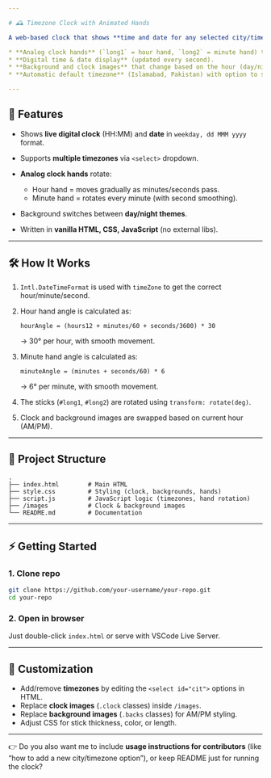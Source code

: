 ```yaml
---

# 🕰️ Timezone Clock with Animated Hands

A web-based clock that shows **time and date for any selected city/timezone**, with:

* **Analog clock hands** (`long1` = hour hand, `long2` = minute hand) that rotate smoothly.
* **Digital time & date display** (updated every second).
* **Background and clock images** that change based on the hour (day/night).
* **Automatic default timezone** (Islamabad, Pakistan) with option to switch city.

---
```


## 🚀 Features

* Shows **live digital clock** (HH\:MM) and **date** in `weekday, dd MMM yyyy` format.
* Supports **multiple timezones** via `<select>` dropdown.
* **Analog clock hands** rotate:

  * Hour hand = moves gradually as minutes/seconds pass.
  * Minute hand = rotates every minute (with second smoothing).
* Background switches between **day/night themes**.
* Written in **vanilla HTML, CSS, JavaScript** (no external libs).

---

## 🛠️ How It Works

1. `Intl.DateTimeFormat` is used with `timeZone` to get the correct hour/minute/second.
2. Hour hand angle is calculated as:

   ```
   hourAngle = (hours12 + minutes/60 + seconds/3600) * 30
   ```

   → 30° per hour, with smooth movement.
3. Minute hand angle is calculated as:

   ```
   minuteAngle = (minutes + seconds/60) * 6
   ```

   → 6° per minute, with smooth movement.
4. The sticks (`#long1`, `#long2`) are rotated using `transform: rotate(deg)`.
5. Clock and background images are swapped based on current hour (AM/PM).

---

## 📂 Project Structure

```
.
├── index.html        # Main HTML
├── style.css         # Styling (clock, backgrounds, hands)
├── script.js         # JavaScript logic (timezones, hand rotation)
├── /images           # Clock & background images
└── README.md         # Documentation
```

---

## ⚡ Getting Started

### 1. Clone repo

```bash
git clone https://github.com/your-username/your-repo.git
cd your-repo
```

### 2. Open in browser

Just double-click `index.html` or serve with VSCode Live Server.

---

## 🎨 Customization

* Add/remove **timezones** by editing the `<select id="cit">` options in HTML.
* Replace **clock images** (`.clock` classes) inside `/images`.
* Replace **background images** (`.backs` classes) for AM/PM styling.
* Adjust CSS for stick thickness, color, or length.

---


👉 Do you also want me to include **usage instructions for contributors** (like “how to add a new city/timezone option”), or keep README just for running the clock?
